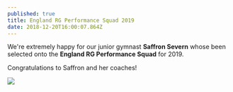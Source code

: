 ```yaml
---
published: true
title: England RG Performance Squad 2019
date: 2018-12-20T16:00:07.864Z
---
```

We're extremely happy for our junior gymnast **Saffron Severn** whose been selected onto the **England RG Performance Squad** for 2019. 

Congratulations to Saffron and her coaches!

![](/assets/mvi_5704.00_00_54_15.still003.jpg)
